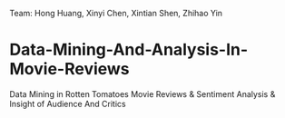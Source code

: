Team: Hong Huang, Xinyi Chen, Xintian Shen, Zhihao Yin
# Data-Mining-And-Analysis-In-Movie-Reviews
Data Mining in Rotten Tomatoes Movie Reviews &amp; Sentiment Analysis &amp; Insight of Audience And Critics 

